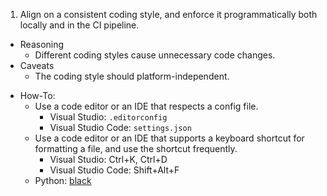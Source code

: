 1. Align on a consistent coding style, and enforce it programmatically both locally and in the CI pipeline.
* Reasoning
  - Different coding styles cause unnecessary code changes.
* Caveats
  - The coding style should platform-independent.
- How-To:
  - Use a code editor or an IDE that respects a config file.
    - Visual Studio: `.editorconfig`
    - Visual Studio Code: `settings.json`
  - Use a code editor or an IDE that supports a keyboard shortcut for formatting a file, and use the shortcut frequently.
    - Visual Studio: Ctrl+K, Ctrl+D
    - Visual Studio Code: Shift+Alt+F
  - Python: [black](https://github.com/psf/black)
